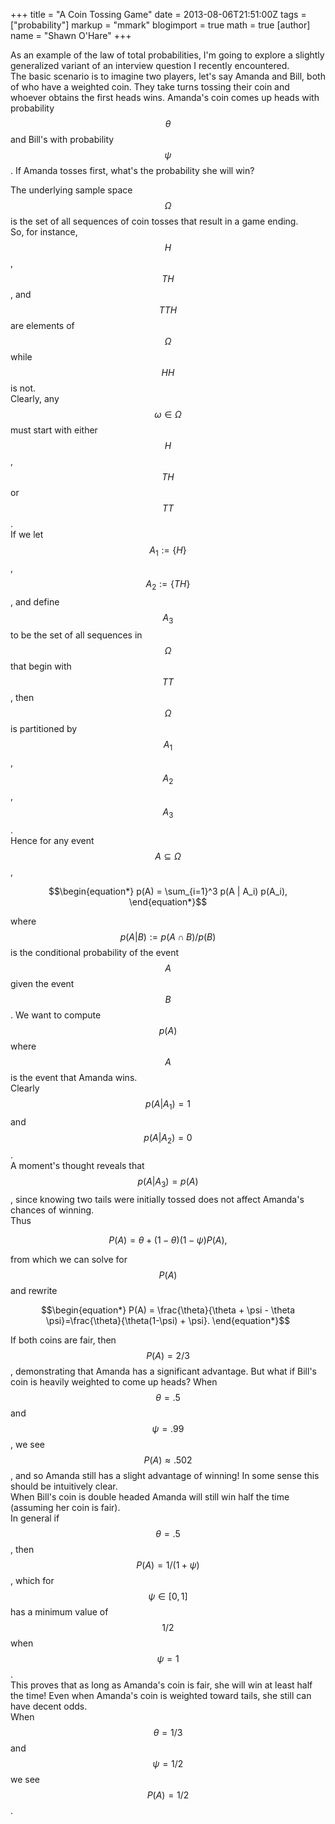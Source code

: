 +++
title = "A Coin Tossing Game"
date = 2013-08-06T21:51:00Z
tags = ["probability"]
markup = "mmark"
blogimport = true 
math = true
[author]
	name = "Shawn O'Hare"
+++

As an example of the law of total probabilities, I'm going to explore a slightly generalized variant of an interview question I recently encountered.  
The basic scenario is to imagine two players, let's say Amanda and Bill, both of who have a weighted coin. They take turns tossing their coin and whoever obtains the first heads wins. 
Amanda's coin comes up heads with probability $$\theta$$ and Bill's with probability $$\psi$$. 
If Amanda tosses first, what's the probability she will win? 

<!--more-->



The underlying sample space $$\Omega$$ is the set of all sequences of coin tosses that result in a game ending.  
So, for instance, $$H$$, $$TH$$, and $$TTH$$ are elements of $$\Omega$$ while $$HH$$ is not.  
Clearly, any $$\omega \in \Omega$$ must start with either $$H$$, $$TH$$ or $$TT$$.  
If we let $$A_1:=\{ H\}$$, $$A_2:=\{ TH \}$$, and define $$A_3$$ to be the set of all sequences in $$\Omega$$ that begin with $$TT$$, then $$\Omega$$ is partitioned by $$A_1$$, $$A_2$$, $$A_3$$.  
Hence for any event $$A \subseteq \Omega$$, 

$$\begin{equation*}
  p(A) = \sum_{i=1}^3 p(A | A_i) p(A_i), 
\end{equation*}$$

 where $$p(A|B):=p(A \cap B)/p(B)$$ is the conditional probability of the event $$A$$ given the event $$B$$. We want to compute $$p(A)$$ where $$A$$ is the event that Amanda wins.  
Clearly $$p(A | A_1)=1$$ and $$p(A | A_2)=0$$.  
A moment's thought reveals that $$p(A | A_3)=p(A)$$, since knowing two tails were initially tossed does not  affect Amanda's chances of winning.  
Thus 

$$\begin{equation*}
  P(A) = \theta + (1-\theta)(1-\psi) P(A), 
\end{equation*}$$

 from which we can solve for $$P(A)$$ and rewrite 

$$\begin{equation*}
  P(A) = \frac{\theta}{\theta + \psi - \theta \psi}=\frac{\theta}{\theta(1-\psi) + \psi}. 
\end{equation*}$$

 
If both coins are fair, then $$P(A) = 2/3$$, demonstrating that Amanda has a significant advantage. But what if Bill's coin is heavily weighted to come up heads?  When $$\theta = .5$$ and $$\psi=.99$$,  we see $$P(A) \approx .502$$, and so Amanda still has a slight advantage of winning!  In some sense this should be intuitively clear.  
When Bill's coin is double headed Amanda will still win half the time (assuming her coin is fair).  
In general if $$\theta = .5$$, then $$P(A)=1/(1+\psi)$$, which for $$\psi \in [0,1]$$ has a minimum value of $$1/2$$ when $$\psi=1$$.  
This proves that as long as Amanda's coin is fair, she will win at least half the time! Even when Amanda's coin is weighted toward tails, she still can have decent odds.  
When $$\theta = 1/3$$ and $$\psi=1/2$$ we see $$P(A)=1/2$$. 
